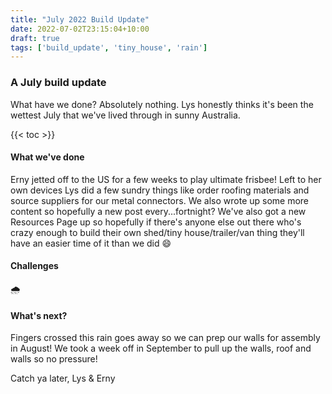 ```yaml
---
title: "July 2022 Build Update"
date: 2022-07-02T23:15:04+10:00
draft: true
tags: ['build_update', 'tiny_house', 'rain']
---
```


### A July build update

What have we done? Absolutely nothing. Lys honestly thinks it's been the wettest July that we've lived through in sunny Australia.

{{< toc >}}

#### What we've done
Erny jetted off to the US for a few weeks to play ultimate frisbee! Left to her own devices Lys did a few sundry things like order roofing materials and source suppliers for our metal connectors. We also wrote up some more content so hopefully a new post every...fortnight? We've also got a new Resources Page up so hopefully if there's anyone else out there who's crazy enough to build their own shed/tiny house/trailer/van thing they'll have an easier time of it than we did :smile:   

#### Challenges
🌧️

#### What's next?
Fingers crossed this rain goes away so we can prep our walls for assembly in August! We took a week off in September to pull up the walls, roof and walls so no pressure!

Catch ya later,
Lys & Erny



